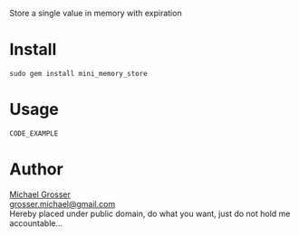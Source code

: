 Store a single value in memory with expiration

Install
=======
    sudo gem install mini_memory_store

Usage
=====
    CODE_EXAMPLE

Author
======
[Michael Grosser](http://grosser.it)  
grosser.michael@gmail.com  
Hereby placed under public domain, do what you want, just do not hold me accountable...
